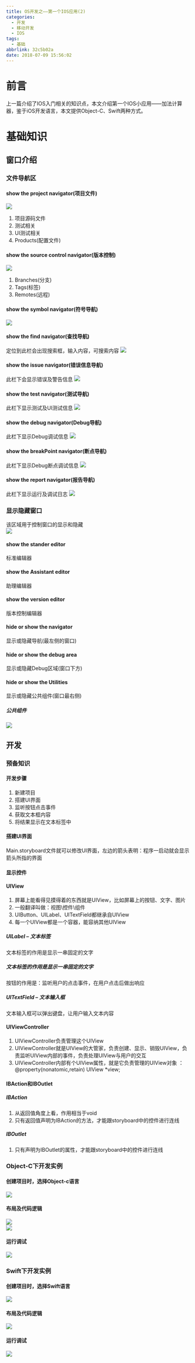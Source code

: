 ```yaml
---
title: OS开发之——第一个IOS应用(2)
categories:
  - 开发
  - 移动开发
  - IOS
tags:
  - 基础
abbrlink: 32c5b02a
date: 2018-07-09 15:56:02
---
```


# 前言
上一篇介绍了IOS入门相关的知识点，本文介绍第一个IOS小应用——加法计算器，鉴于iOS开发语言，本文提供Object-C、Swift两种方式。   

<!--more-->

# 基础知识
## 窗口介绍
### 文件导航区

#### show the project navigator(项目文件)
![][1]  

1. 项目源码文件
2. 测试相关
3. UI测试相关
4. Products(配置文件)

#### show the source control navigator(版本控制)
![][2]  

1. Branches(分支)
2. Tags(标签)
3. Remotes(远程)

#### show the symbol navigator(符号导航)
![][3] 

#### show the find navigator(查找导航)
定位到此栏会出现搜索框，输入内容，可搜索内容
![][4]
#### show the issue navigator(错误信息导航)
此栏下会显示错误及警告信息 
![][5]
#### show the test navigator(测试导航)
此栏下显示测试及UI测试信息
![][6]
#### show the debug navigator(Debug导航)
此栏下显示Debug调试信息
![][7]
#### show the breakPoint navigator(断点导航)
此栏下显示Debug断点调试信息
![][8]
#### show the report navigator(报告导航)
此栏下显示运行及调试日志
![][9]

### 显示隐藏窗口
该区域用于控制窗口的显示和隐藏   
![][10]
#### show the stander editor
标准编辑器
#### show the Assistant editor
助理编辑器
#### show the version editor
版本控制编辑器

#### hide or show the navigator
显示或隐藏导航(最左侧的窗口)
#### hide or show the debug area
显示或隐藏Debug区域(窗口下方)
#### hide or show the Utilities
显示或隐藏公共组件(窗口最右侧)
##### 公共组件
![][11]

## 开发
### 预备知识
#### 开发步骤
1. 新建项目
2. 搭建UI界面
3. 监听按钮点击事件
4. 获取文本框内容
5. 将结果显示在文本标签中
#### 搭建UI界面
Main.storyboard文件就可以修改UI界面，左边的箭头表明：程序一启动就会显示箭头所指的界面
#### 显示控件
#### UIView
1. 屏幕上能看得见摸得着的东西就是UIView，比如屏幕上的按钮、文字、图片
2. 一般翻译叫做：视图\控件\组件
3. UIButton、UILabel、UITextField都继承自UIView
4. 每一个UIView都是一个容器，能容纳其他UIView

##### UILabel – 文本标签
文本标签的作用是显示一串固定的文字
##### 文本标签的作用是显示一串固定的文字
按钮的作用是：监听用户的点击事件，在用户点击后做出响应
##### UITextField – 文本输入框
文本输入框可以弹出键盘，让用户输入文本内容
#### UIViewController
1. UIViewController负责管理这个UIView
2. UIViewController就是UIView的大管家，负责创建、显示、销毁UIView，负责监听UIView内部的事件，负责处理UIView与用户的交互
3. UIViewController内部有个UIView属性，就是它负责管理的UIView对象 ：
@property(nonatomic,retain) UIView *view;

#### IBAction和IBOutlet
##### IBAction
1. 从返回值角度上看，作用相当于void
2. 只有返回值声明为IBAction的方法，才能跟storyboard中的控件进行连线

##### IBOutlet
1. 只有声明为IBOutlet的属性，才能跟storyboard中的控件进行连线


### Object-C下开发实例
#### 创建项目时，选择Object-c语言
![][12]
#### 布局及代码逻辑
![][13]  
![][14]
#### 运行调试
![][15]

### Swift下开发实例
#### 创建项目时，选择Swift语言
![][16]
#### 布局及代码逻辑
![][17]
#### 运行调试
![][18]



[1]: https://raw.githubusercontent.com/PGzxc/images/master/blog-images/ios-navigator-project.png
[2]: https://raw.githubusercontent.com/PGzxc/images/master/blog-images/ios-navigator-version.png
[3]: https://raw.githubusercontent.com/PGzxc/images/master/blog-images/ios-navigator-symbol.png
[4]: https://raw.githubusercontent.com/PGzxc/images/master/blog-images/ios-navigator-search.png
[5]: https://raw.githubusercontent.com/PGzxc/images/master/blog-images/ios-navigator-error.png
[6]: https://raw.githubusercontent.com/PGzxc/images/master/blog-images/ios-navigator-test.png
[7]: https://raw.githubusercontent.com/PGzxc/images/master/blog-images/ios-navigator-debug.png
[8]: https://raw.githubusercontent.com/PGzxc/images/master/blog-images/ios-navigator-breakpoint.png
[9]: https://raw.githubusercontent.com/PGzxc/images/master/blog-images/ios-navigator-report.png
[10]: https://raw.githubusercontent.com/PGzxc/images/master/blog-images/ios-show-hidden-area.png
[11]: https://raw.githubusercontent.com/PGzxc/images/master/blog-images/ios-component.png
[12]: https://raw.githubusercontent.com/PGzxc/images/master/blog-images/ios-project-object-c.png
[13]: https://raw.githubusercontent.com/PGzxc/images/master/blog-images/ios-project-h-file.png
[14]: https://raw.githubusercontent.com/PGzxc/images/master/blog-images/ios-project-h-file.png
[15]: https://raw.githubusercontent.com/PGzxc/images/master/blog-images/ios-object-run.png
[16]: https://raw.githubusercontent.com/PGzxc/images/master/blog-images/ios-project-swift.png
[17]: https://raw.githubusercontent.com/PGzxc/images/master/blog-images/ios-swift-project-code.png
[18]: https://raw.githubusercontent.com/PGzxc/images/master/blog-images/ios-swift-run.png

